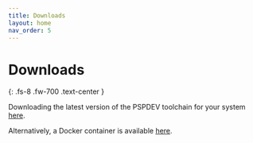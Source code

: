 ```yaml
---
title: Downloads
layout: home
nav_order: 5
---
```


# Downloads
{: .fs-8 .fw-700 .text-center }

Downloading the latest version of the PSPDEV toolchain for your system [here](https://github.com/pspdev/pspdev/releases/tag/latest).

Alternatively, a Docker container is available [here](https://hub.docker.com/r/pspdev/pspdev).
